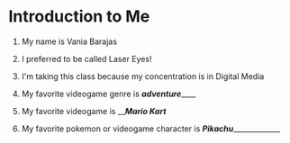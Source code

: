 # Introduction to Me

1. My name is Vania Barajas

1. I preferred to be called Laser Eyes!

1. I'm taking this class because my concentration is in Digital Media

1. My favorite videogame genre is _______*adventure*___________

1. My favorite videogame is ___________*Mario Kart*_________

1. My favorite pokemon or videogame character is _____*Pikachu*__________________



